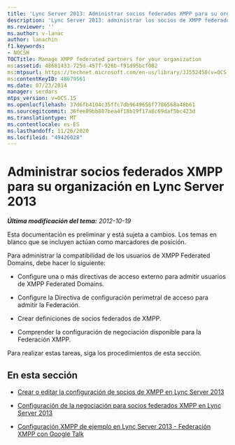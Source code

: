 ```yaml
---
title: 'Lync Server 2013: Administrar socios federados XMPP para su organización'
description: 'Lync Server 2013: administrar los socios de XMPP federados de su organización.'
ms.reviewer: ''
ms.author: v-lanac
author: lanachin
f1.keywords:
- NOCSH
TOCTitle: Manage XMPP federated partners for your organization
ms:assetid: 48681433-725d-457f-926b-f91d95bcf082
ms:mtpsurl: https://technet.microsoft.com/en-us/library/JJ552450(v=OCS.15)
ms:contentKeyID: 48679561
ms.date: 07/23/2014
manager: serdars
mtps_version: v=OCS.15
ms.openlocfilehash: 37d6fb4104c35ffc7db9649656f7786568a48b61
ms.sourcegitcommit: 36fee89bb887bea4f18b19f17a8c69daf5bc423d
ms.translationtype: MT
ms.contentlocale: es-ES
ms.lasthandoff: 11/26/2020
ms.locfileid: "49426028"
---
```

# <a name="manage-xmpp-federated-partners-in-lync-server-2013"></a>Administrar socios federados XMPP para su organización en Lync Server 2013

<div data-xmlns="http://www.w3.org/1999/xhtml">

<div class="topic" data-xmlns="http://www.w3.org/1999/xhtml" data-msxsl="urn:schemas-microsoft-com:xslt" data-cs="https://msdn.microsoft.com/">

<div data-asp="https://msdn2.microsoft.com/asp">



</div>

<div id="mainSection">

<div id="mainBody">

<span> </span>

_**Última modificación del tema:** 2012-10-19_

Esta documentación es preliminar y está sujeta a cambios. Los temas en blanco que se incluyen actúan como marcadores de posición.

Para administrar la compatibilidad de los usuarios de XMPP Federated Domains, debe hacer lo siguiente:

  - Configure una o más directivas de acceso externo para admitir usuarios de XMPP Federated Domains.

  - Configure la Directiva de configuración perimetral de acceso para admitir la Federación.

  - Crear definiciones de socios federados de XMPP.

  - Comprender la configuración de negociación disponible para la Federación XMPP.

Para realizar estas tareas, siga los procedimientos de esta sección.

<div>

## <a name="in-this-section"></a>En esta sección

  - [Crear o editar la configuración de socios de XMPP en Lync Server 2013](lync-server-2013-create-or-edit-xmpp-partner-configuration.md)

  - [Configuración de la negociación para socios federados XMPP en Lync Server 2013](lync-server-2013-negotiation-settings-for-xmpp-federated-partners.md)

  - [Configuración XMPP de ejemplo en Lync Server 2013 - Federación XMPP con Google Talk](lync-server-2013-example-xmpp-configuration-–-xmpp-federation-with-google-talk.md)

</div>

</div>

<span> </span>

</div>

</div>

</div>

